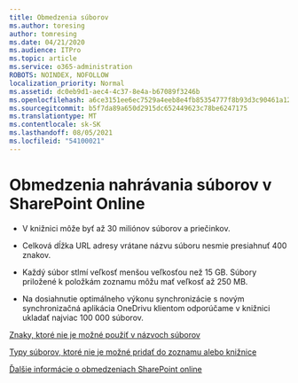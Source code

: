 ```yaml
---
title: Obmedzenia súborov
ms.author: toresing
author: tomresing
ms.date: 04/21/2020
ms.audience: ITPro
ms.topic: article
ms.service: o365-administration
ROBOTS: NOINDEX, NOFOLLOW
localization_priority: Normal
ms.assetid: dc0eb9d1-aec4-4c37-8e4a-b67089f3246b
ms.openlocfilehash: a6ce3151ee6ec7529a4eeb8e4fb85354777f8b93d3c90461a12518af680ae60f
ms.sourcegitcommit: b5f7da89a650d2915dc652449623c78be6247175
ms.translationtype: MT
ms.contentlocale: sk-SK
ms.lasthandoff: 08/05/2021
ms.locfileid: "54100021"
---
```

# <a name="file-upload-limits-in-sharepoint-online"></a>Obmedzenia nahrávania súborov v SharePoint Online

- V knižnici môže byť až 30 miliónov súborov a priečinkov.
    
- Celková dĺžka URL adresy vrátane názvu súboru nesmie presiahnuť 400 znakov.
    
- Každý súbor stlmí veľkosť menšou veľkosťou než 15 GB. Súbory priložené k položkám zoznamu môžu mať veľkosť až 250 MB.
    
- Na dosiahnutie optimálneho výkonu synchronizácie s novým synchronizačná aplikácia OneDrivu klientom odporúčame v knižnici ukladať najviac 100 000 súborov. 
    
[Znaky, ktoré nie je možné použiť v názvoch súborov](https://go.microsoft.com/fwlink/?linkid=866430)
  
[Typy súborov, ktoré nie je možné pridať do zoznamu alebo knižnice](https://go.microsoft.com/fwlink/?linkid=273757)
  
[Ďalšie informácie o obmedzeniach SharePoint online](https://go.microsoft.com/fwlink/?linkid=271273)
  

